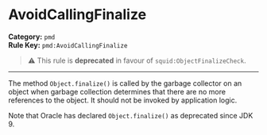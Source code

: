 # AvoidCallingFinalize
**Category:** `pmd`<br/>
**Rule Key:** `pmd:AvoidCallingFinalize`<br/>
> :warning: This rule is **deprecated** in favour of `squid:ObjectFinalizeCheck`.

-----

<p>
  The method <code>Object.finalize()</code> is called by the garbage collector on an object when garbage collection determines that there are no more references to the object.
  It should not be invoked by application logic.
</p>
<p>
  Note that Oracle has declared <code>Object.finalize()</code> as deprecated since JDK 9.
</p>
